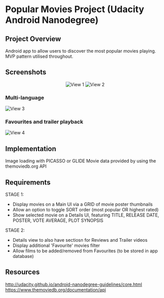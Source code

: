 # Popular Movies Project (Udacity Android Nanodegree)

## Project Overview

Android app to allow users to discover the most popular movies playing. MVP pattern utilised throughout.
 
## Screenshots 
<p align="center">
  <img src="https://user-images.githubusercontent.com/2644239/40781451-da3feb1e-64d3-11e8-9642-fa140318a0df.png?raw=true" alt="View 1"/>
  <img src="https://user-images.githubusercontent.com/2644239/40781461-df34d972-64d3-11e8-8c24-f0bb3ca86447.png?raw=true" alt="View 2"/> 
  
  ### Multi-language 
  <img src="https://user-images.githubusercontent.com/2644239/40781469-e4d65d56-64d3-11e8-8f67-f7a2f0285617.png?raw=true" alt="View 3"/> 
   
  ### Favourites and trailer playback 
  <img src="https://user-images.githubusercontent.com/2644239/40781473-e879635e-64d3-11e8-95e3-ddb235758ce6.png?raw=true" alt="View 4"/>  
</p>

## Implementation

Image loading with PICASSO or GLIDE
Movie data provided by using the themoviedb.org API

## Requirements

STAGE 1:
- Display movies on a Main UI via a GRID of movie poster thumbnails
- Allow an option to toggle SORT order (most popular OR highest rated)
- Show selected movie on a Details UI, featuring TITLE, RELEASE DATE, POSTER, VOTE AVERAGE, PLOT SYNOPSIS

STAGE 2:
- Details view to also have sectiosn for Reviews and Trailer videos
- Display additional 'Favourite' movies filter
- Allow films to be added/removed from Favourites (to be stored in app database)

## Resources

http://udacity.github.io/android-nanodegree-guidelines/core.html  
https://www.themoviedb.org/documentation/api





